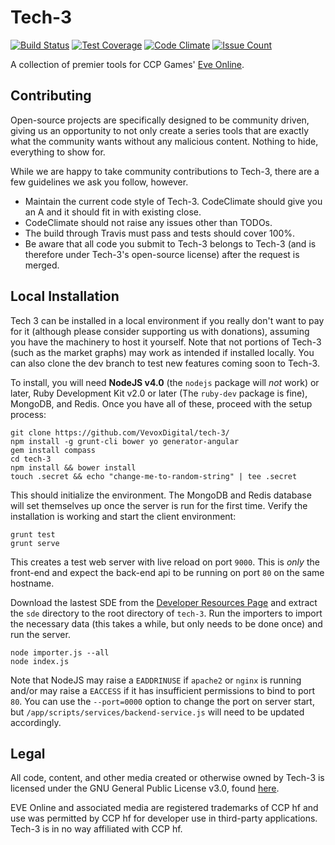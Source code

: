 # Tech-3
[![Build Status](https://travis-ci.org/VevoxDigital/tech-3.svg?branch=dev)](https://travis-ci.org/VevoxDigital/tech-3)
[![Test Coverage](https://codeclimate.com/github/VevoxDigital/tech-3/badges/coverage.svg)](https://codeclimate.com/github/VevoxDigital/tech-3/coverage)
[![Code Climate](https://codeclimate.com/github/VevoxDigital/tech-3/badges/gpa.svg)](https://codeclimate.com/github/VevoxDigital/tech-3)
[![Issue Count](https://codeclimate.com/github/VevoxDigital/tech-3/badges/issue_count.svg)](https://codeclimate.com/github/VevoxDigital/tech-3)

A collection of premier tools for CCP Games' [Eve Online](http://eveonline.com).

## Contributing
Open-source projects are specifically designed to be community driven, giving us an opportunity to not only create a series tools that are exactly what the community wants without any malicious content. Nothing to hide, everything to show for.

While we are happy to take community contributions to Tech-3, there are a few guidelines we ask you follow, however.
- Maintain the current code style of Tech-3. CodeClimate should give you an A and it should fit in with existing close.
- CodeClimate should not raise any issues other than TODOs.
- The build through Travis must pass and tests should cover 100%.
- Be aware that all code you submit to Tech-3 belongs to Tech-3 (and is therefore under Tech-3's open-source license) after the request is merged.

## Local Installation
Tech 3 can be installed in a local environment if you really don't want to pay for it (although please consider supporting us with donations), assuming you have the machinery to host it yourself. Note that not portions of Tech-3 (such as the market graphs) may work as intended if installed locally. You can also clone the dev branch to test new features coming soon to Tech-3.

To install, you will need **NodeJS v4.0** (the `nodejs` package will *not* work) or later, Ruby Development Kit v2.0 or later (The `ruby-dev` package is fine), MongoDB, and Redis. Once you have all of these, proceed with the setup process:

    git clone https://github.com/VevoxDigital/tech-3/
    npm install -g grunt-cli bower yo generator-angular
    gem install compass
    cd tech-3
    npm install && bower install
    touch .secret && echo "change-me-to-random-string" | tee .secret

This should initialize the environment. The MongoDB and Redis database will set themselves up once the server is run for the first time. Verify the installation is working and start the client environment:

    grunt test
    grunt serve

This creates a test web server with live reload on port `9000`. This is *only* the front-end and expect the back-end api to be running on port `80` on the same hostname.

Download the lastest SDE from the [Developer Resources Page](https://developers.eveonline.com/resource/resources) and extract the `sde` directory to the root directory of `tech-3`. Run the importers to import the necessary data (this takes a while, but only needs to be done once) and run the server.

    node importer.js --all
    node index.js

Note that NodeJS may raise a `EADDRINUSE` if `apache2` or `nginx` is running and/or may raise a `EACCESS` if it has insufficient permissions to bind to port `80`. You can use the `--port=0000` option to change the port on server start, but `/app/scripts/services/backend-service.js` will need to be updated accordingly.

## Legal
All code, content, and other media created or otherwise owned by Tech-3 is licensed under the GNU General Public License v3.0, found [here](https://github.com/VevoxDigital/tech-3/blob/master/LICENSE).

EVE Online and associated media are registered trademarks of CCP hf and use was permitted by CCP hf for developer use in third-party applications. Tech-3 is in no way affiliated with CCP hf.
